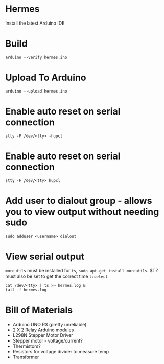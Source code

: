 Hermes
======

Install the latest Arduino IDE

# Build

    arduino --verify hermes.ino

# Upload To Arduino

    arduino --upload hermes.ino

# Enable auto reset on serial connection

    stty -F /dev/<tty> -hupcl
    
# Enable auto reset on serial connection

    stty -F /dev/<tty> hupcl
    
# Add user to dialout group - allows you to view output without needing sudo 

    sudo adduser <username> dialout
    
# View serial output
`moreutils` must be installed for `ts`, `sudo apt-get install moreutils`. $TZ must also be set to get the correct time `tzselect`

    cat /dev/<tty> | ts >> hermes.log &
    tail -f hermes.log
    
    
# Bill of Materials

* Arduino UNO R3 (pretty unreliable)
* 2 X 2 Relay Arduino modules
* L298N Stepper Motor Driver
* Stepper motor - voltage/current?
* Thermistors?
* Resistors for voltage divider to measure temp
* Transformer
